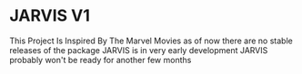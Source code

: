 # JARVIS V1
This Project Is Inspired By The Marvel Movies
as of now there are no stable releases of the package
JARVIS is in very early development
JARVIS probably won't be ready for another few months